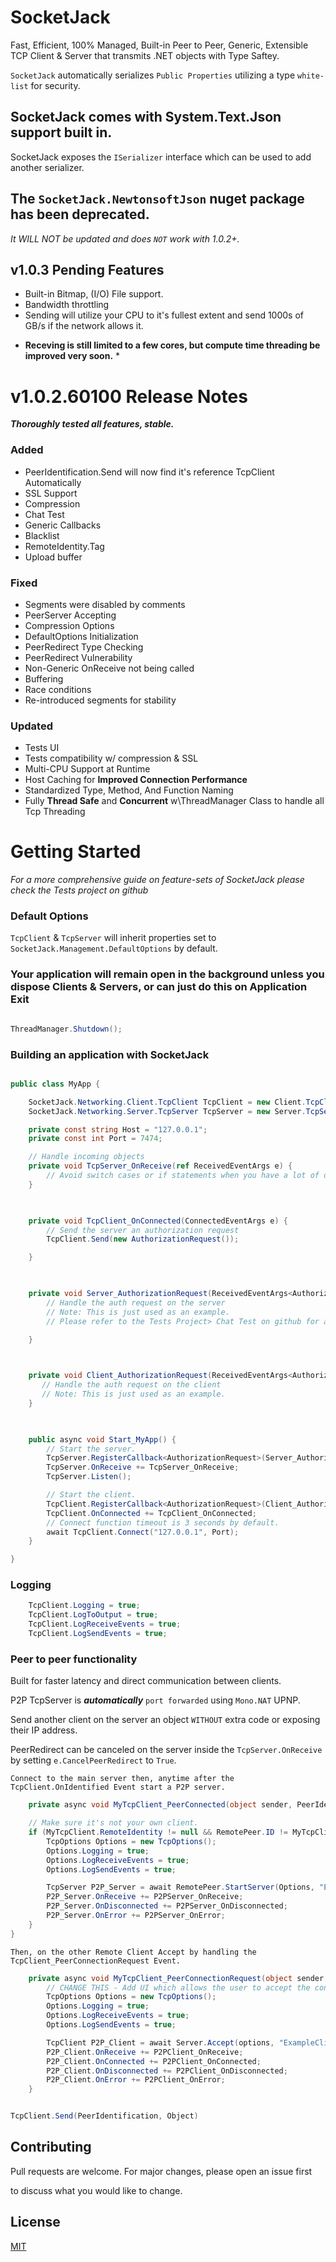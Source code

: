 
# SocketJack

 

Fast, Efficient, 100% Managed, Built-in Peer to Peer, Generic, Extensible TCP Client & Server that transmits .NET objects with Type Saftey.

 

`SocketJack` automatically serializes `Public Properties` utilizing a type `white-list` for security.

 

## SocketJack comes with System.Text.Json support built in.

SocketJack exposes the `ISerializer` interface which can be used to add another serializer.

 

## The `SocketJack.NewtonsoftJson` nuget package has been deprecated. 
*It WILL NOT be updated and does `NOT` work with 1.0.2+.*

 
 

## v1.0.3 Pending Features

- Built-in Bitmap, (I/O) File support.
- Bandwidth throttling
- Sending will utilize your CPU to it's fullest extent and send 1000s of GB/s if the network allows it.
* **Receving is still limited to a few cores, but compute time threading be improved very soon.** *

 

# v1.0.2.60100 Release Notes

***Thoroughly tested all features, stable.***

 

### Added

- PeerIdentification.Send will now find it's reference TcpClient Automatically
- SSL Support
- Compression
- Chat Test
- Generic Callbacks
- Blacklist
- RemoteIdentity.Tag
- Upload buffer

 

### Fixed

- Segments were disabled by comments
- PeerServer Accepting
- Compression Options
- DefaultOptions Initialization
- PeerRedirect Type Checking
- PeerRedirect Vulnerability
- Non-Generic OnReceive not being called
- Buffering
- Race conditions
- Re-introduced segments for stability

 

### Updated

- Tests UI
- Tests compatibility w/ compression & SSL
- Multi-CPU Support at Runtime
- Host Caching for **Improved Connection Performance**
- Standardized Type, Method, And Function Naming
- Fully **Thread Safe** and **Concurrent** w\ThreadManager Class to handle all Tcp Threading


# Getting Started
*For a more comprehensive guide on feature-sets of SocketJack please check the Tests project on github*


### Default Options

`TcpClient` & `TcpServer` will inherit properties set to `SocketJack.Management.DefaultOptions` by default.

 
### Your application will remain open in the background unless you dispose Clients & Servers, or can just do this on **Application Exit**

 

```cs

ThreadManager.Shutdown();

```

### Building an application with SocketJack

```cs

public class MyApp {

    SocketJack.Networking.Client.TcpClient TcpClient = new Client.TcpClient();
    SocketJack.Networking.Server.TcpServer TcpServer = new Server.TcpServer(Port);

    private const string Host = "127.0.0.1";
    private const int Port = 7474;

    // Handle incoming objects
    private void TcpServer_OnReceive(ref ReceivedEventArgs e) {
        // Avoid switch cases or if statements when you have a lot of objects to handle.
    }

 

    private void TcpClient_OnConnected(ConnectedEventArgs e) {
        // Send the server an authorization request
        TcpClient.Send(new AuthorizationRequest());

    }

 

    private void Server_AuthorizationRequest(ReceivedEventArgs<AuthorizationRequest> args) {
        // Handle the auth request on the server
        // Note: This is just used as an example.
        // Please refer to the Tests Project> Chat Test on github for a working example.

    }

 

    private void Client_AuthorizationRequest(ReceivedEventArgs<AuthorizationRequest> args) {
       // Handle the auth request on the client
       // Note: This is just used as an example.
    }

 

    public async void Start_MyApp() {
        // Start the server.
        TcpServer.RegisterCallback<AuthorizationRequest>(Server_AuthorizationRequest);
        TcpServer.OnReceive += TcpServer_OnReceive;
        TcpServer.Listen();

        // Start the client.
        TcpClient.RegisterCallback<AuthorizationRequest>(Client_AuthorizationRequest);
        TcpClient.OnConnected += TcpClient_OnConnected;
        // Connect function timeout is 3 seconds by default.
        await TcpClient.Connect("127.0.0.1", Port);
    }

}

```
 

### Logging

```cs
    TcpClient.Logging = true;
    TcpClient.LogToOutput = true;
    TcpClient.LogReceiveEvents = true;
    TcpClient.LogSendEvents = true;

```

### Peer to peer functionality

Built for faster latency and direct communication between clients.


P2P TcpServer is ***automatically*** `port forwarded` using `Mono.NAT` UPNP.
 

Send another client on the server an object `WITHOUT` extra code or exposing their IP address.


PeerRedirect can be canceled on the server inside the `TcpServer.OnReceive` by setting `e.CancelPeerRedirect` to `True`.


`Connect to the main server then, anytime after the TcpClient.OnIdentified Event start a P2P server.`

 

```cs
    private async void MyTcpClient_PeerConnected(object sender, PeerIdentification RemotePeer) {

    // Make sure it's not your own client.
    if (MyTcpClient.RemoteIdentity != null && RemotePeer.ID != MyTcpClient.RemoteIdentity.ID) {
        TcpOptions Options = new TcpOptions();
        Options.Logging = true;
        Options.LogReceiveEvents = true;
        Options.LogSendEvents = true;

        TcpServer P2P_Server = await RemotePeer.StartServer(Options, "ExampleServer");
        P2P_Server.OnReceive += P2PServer_OnReceive;
        P2P_Server.OnDisconnected += P2PServer_OnDisconnected;
        P2P_Server.OnError += P2PServer_OnError;
    }
}

```

``Then, on the other Remote Client Accept by handling the TcpClient_PeerConnectionRequest Event.``

```cs
    private async void MyTcpClient_PeerConnectionRequest(object sender, P2PServer Server) {
        // CHANGE THIS - Add UI which allows the user to accept the connection.
        TcpOptions Options = new TcpOptions();
        Options.Logging = true;
        Options.LogReceiveEvents = true;
        Options.LogSendEvents = true;

        TcpClient P2P_Client = await Server.Accept(options, "ExampleClient");
        P2P_Client.OnReceive += P2PClient_OnReceive;
        P2P_Client.OnConnected += P2PClient_OnConnected;
        P2P_Client.OnDisconnected += P2PClient_OnDisconnected;
        P2P_Client.OnError += P2PClient_OnError;
    }
```

 

```cs

TcpClient.Send(PeerIdentification, Object)

```

 

## Contributing

 

Pull requests are welcome. For major changes, please open an issue first

 

to discuss what you would like to change.

 

## License

[MIT](https://choosealicense.com/licenses/mit/)
